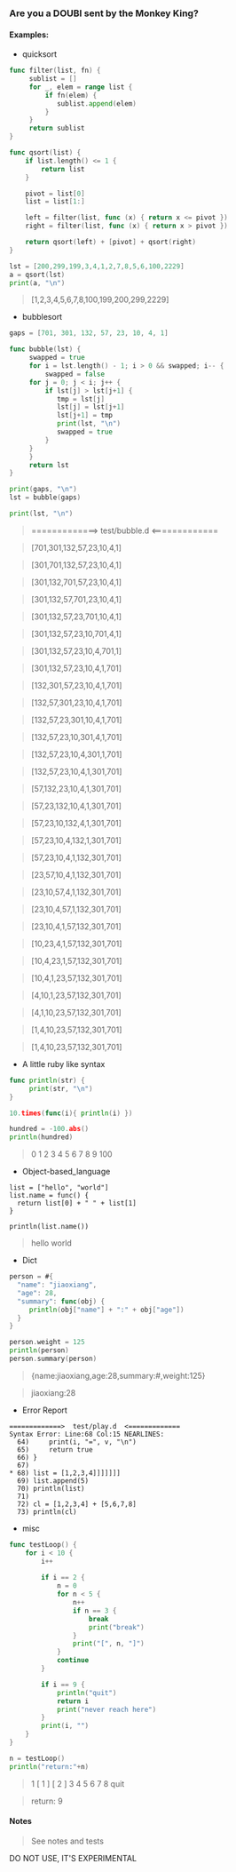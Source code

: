 ### Are you a DOUBI sent by the Monkey King?

#### Examples:

* quicksort

```go
func filter(list, fn) {
     sublist = []
     for _, elem = range list {
         if fn(elem) {
            sublist.append(elem)
         }
     }
     return sublist
}

func qsort(list) {
    if list.length() <= 1 {
        return list
    }

    pivot = list[0]
    list = list[1:]

    left = filter(list, func (x) { return x <= pivot })
    right = filter(list, func (x) { return x > pivot })

    return qsort(left) + [pivot] + qsort(right)
}

lst = [200,299,199,3,4,1,2,7,8,5,6,100,2229]
a = qsort(lst)
print(a, "\n")

```
> [1,2,3,4,5,6,7,8,100,199,200,299,2229] 

* bubblesort
```go
gaps = [701, 301, 132, 57, 23, 10, 4, 1]

func bubble(lst) {
     swapped = true
     for i = lst.length() - 1; i > 0 && swapped; i-- {
     	 swapped = false
	 for j = 0; j < i; j++ {
	     if lst[j] > lst[j+1] {
	     	tmp = lst[j]
	     	lst[j] = lst[j+1]
	     	lst[j+1] = tmp
	     	print(lst, "\n")
	     	swapped = true
	     }
	 }
     }
     return lst
}

print(gaps, "\n")
lst = bubble(gaps)

print(lst, "\n")
```

> =============>  test/bubble.d  <=============

> [701,301,132,57,23,10,4,1] 

> [301,701,132,57,23,10,4,1] 

> [301,132,701,57,23,10,4,1] 

> [301,132,57,701,23,10,4,1] 

> [301,132,57,23,701,10,4,1] 

> [301,132,57,23,10,701,4,1] 

> [301,132,57,23,10,4,701,1] 

> [301,132,57,23,10,4,1,701] 

> [132,301,57,23,10,4,1,701] 

> [132,57,301,23,10,4,1,701] 

> [132,57,23,301,10,4,1,701] 

> [132,57,23,10,301,4,1,701] 

> [132,57,23,10,4,301,1,701] 

> [132,57,23,10,4,1,301,701] 

> [57,132,23,10,4,1,301,701] 

> [57,23,132,10,4,1,301,701] 

> [57,23,10,132,4,1,301,701] 

> [57,23,10,4,132,1,301,701] 

> [57,23,10,4,1,132,301,701] 

> [23,57,10,4,1,132,301,701] 

> [23,10,57,4,1,132,301,701] 

> [23,10,4,57,1,132,301,701] 

> [23,10,4,1,57,132,301,701] 

> [10,23,4,1,57,132,301,701] 

> [10,4,23,1,57,132,301,701] 

> [10,4,1,23,57,132,301,701] 

> [4,10,1,23,57,132,301,701] 

> [4,1,10,23,57,132,301,701] 

> [1,4,10,23,57,132,301,701] 

> [1,4,10,23,57,132,301,701] 

* A little ruby like syntax

```go
func println(str) {
     print(str, "\n")
}

10.times(func(i){ println(i) })

hundred = -100.abs()
println(hundred)
```
>0 
>1 
>2 
>3 
>4 
>5 
>6 
>7 
>8 
>9 
>100

* Object-based_language

```
list = ["hello", "world"]
list.name = func() {
  return list[0] + " " + list[1]
}

println(list.name())
```
> hello world 

* Dict

```go
person = #{
  "name": "jiaoxiang",
  "age": 28,
  "summary": func(obj) {
     println(obj["name"] + ":" + obj["age"])
  }
}

person.weight = 125
println(person)
person.summary(person)
```
> {name:jiaoxiang,age:28,summary:#<closure>,weight:125}

> jiaoxiang:28

* Error Report

```
=============>  test/play.d  <=============
Syntax Error: Line:68 Col:15 NEARLINES:
  64)     print(i, "=", v, "\n")
  65)     return true
  66) }
  67) 
* 68) list = [1,2,3,4]]]]]]]
  69) list.append(5)
  70) println(list)
  71) 
  72) cl = [1,2,3,4] + [5,6,7,8]
  73) println(cl)
```

* misc
```go
func testLoop() {
	for i < 10 {
		i++
    
		if i == 2 {
			n = 0
			for n < 5 {
				n++
				if n == 3 {
					break
					print("break")
				}
				print("[", n, "]")	
			} 
			continue
		}

		if i == 9 {
			println("quit")
			return i
			print("never reach here")
		}
		print(i, "")
	}
}

n = testLoop()
println("return:"+n)
```
> 1 [ 1 ] [ 2 ] 3 4 5 6 7 8 quit

> return: 9

#### Notes

> See notes and tests

DO NOT USE, IT'S EXPERIMENTAL
